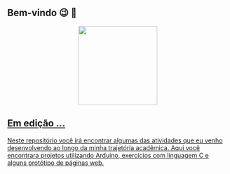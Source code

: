 ## Bem-vindo 😉 👋

<div align="center">
  <a href="https://github.com/Crystoppher/Crystoppher">
  <img height="180em" src="https://github-readme-stats.vercel.app/api?username=Crystoppher&show_icons=true&theme=dracula&include_all_commits=true&count_private=true"/>
    <!--
  <img height="180em" src="https://github-readme-stats.vercel.app/api/top-langs/?username=Crystoppher&layout=compact&langs_count=7&theme=dracula"/>
-->
</div>
  

## Em edição ...
Neste repositório você irá encontrar algumas das atividades que eu venho desenvolvendo ao longo da minha trajetória acadêmica. Aqui você encontrara projetos utilizando Arduino, exercícios com linguagem C e alguns protótipo de páginas web.


